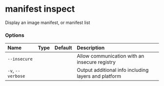 # manifest inspect

<!---MARKER_GEN_START-->
Display an image manifest, or manifest list

### Options

| Name              | Type | Default | Description                                          |
|:------------------|:-----|:--------|:-----------------------------------------------------|
| `--insecure`      |      |         | Allow communication with an insecure registry        |
| `-v`, `--verbose` |      |         | Output additional info including layers and platform |


<!---MARKER_GEN_END-->

